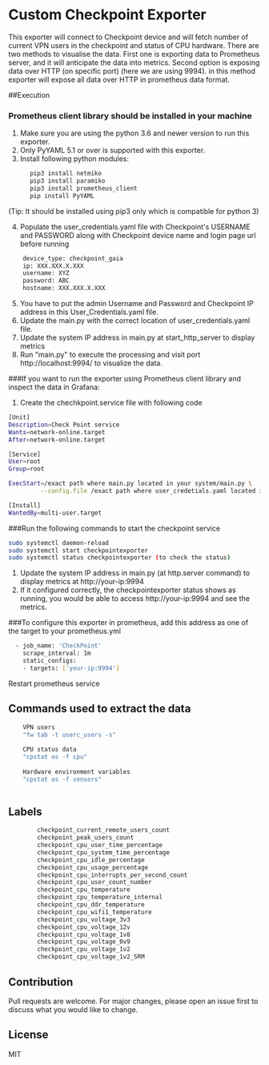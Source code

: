 # Custom Checkpoint Exporter
This exporter will connect to Checkpoint device and will fetch number of current VPN users in the checkpoint and status of CPU hardware.
There are two methods to visualise the data.
First one is exporting data to Prometheus server, and it will anticipate the data into metrics.
Second option is exposing data over HTTP (on specific port) (here we are using 9994). in this method exporter will expose all data over HTTP in prometheus data format.

##Execution

### Prometheus client library should be installed in your machine

1. Make sure you are using the python 3.6 and newer version to run this exporter.
2. Only PyYAML 5.1 or over is supported with this exporter.
3. Install following python modules:
```bash
      pip3 install netmiko
      pip3 install paramiko
      pip3 install prometheus_client
      pip install PyYAML
   ```
(Tip: It should be installed using pip3 only which is compatible for python 3)

4. Populate the user_credentials.yaml file with Checkpoint's USERNAME and PASSWORD along with Checkpoint device name and login page url before running
```bash
    device_type: checkpoint_gaia
    ip: XXX.XXX.X.XXX
    username: XYZ
    password: ABC
    hostname: XXX.XXX.X.XXX
```
5. You have to put the admin Username and Password and Checkpoint IP address in this User_Credentials.yaml file.
6. Update the main.py with the correct location of user_credentials.yaml file.
7. Update the system IP address in main.py at start_http_server to display metrics
6. Run "main.py" to execute the processing and visit port http://localhost:9994/ to visualize the data.

###If you want to run the exporter using Prometheus client library and inspect the data in Grafana:

1. Create the chechkpoint.service file with following code
```bash
[Unit]
Description=Check Point service
Wants=network-online.target
After=network-online.target

[Service]
User=root
Group=root

ExecStart=/exact path where main.py located in your system/main.py \
         --config.file /exact path where user_credetials.yaml located in your system/user_credentials.yml

[Install]
WantedBy=multi-user.target
```

###Run the following commands to start the checkpoint service
```bash
sudo systemctl daemon-reload
sudo systemctl start checkpointexporter
sudo systemctl status checkpointexporter (to check the status)
```

1. Update the system IP address in main.py (at http.server command) to display metrics at http://your-ip:9994
2. If it configured correctly, the checkpointexporter status shows as running, you would be able to access http://your-ip:9994 and see the metrics.

###To configure this exporter in prometheus, add this address as one of the target to your prometheus.yml
```bash
  - job_name: 'CheckPoint'
    scrape_interval: 1m
    static_configs:
    - targets: ['your-ip:9994']
```
Restart prometheus service

## Commands used to extract the data
```bash
    VPN users
    "fw tab -t userc_users -s" 
    
    CPU status data
    "cpstat os -f cpu" 
    
    Hardware environment variables
    "cpstat os -f sensors"
    
```
## Labels
```bash
        checkpoint_current_remote_users_count
        checkpoint_peak_users_count
        checkpoint_cpu_user_time_percentage
        checkpoint_cpu_system_time_percentage
        checkpoint_cpu_idle_percentage
        checkpoint_cpu_usage_percentage
        checkpoint_cpu_interrupts_per_second_count
        checkpoint_cpu_user_count_number
        checkpoint_cpu_temperature
        checkpoint_cpu_temperature_internal
        checkpoint_cpu_ddr_temperature
        checkpoint_cpu_wifi1_temperature
        checkpoint_cpu_voltage_3v3
        checkpoint_cpu_voltage_12v
        checkpoint_cpu_voltage_1v8
        checkpoint_cpu_voltage_0v9
        checkpoint_cpu_voltage_1v2
        checkpoint_cpu_voltage_1v2_SRM
```





## Contribution
Pull requests are welcome. For major changes, please open an issue first to discuss what you would like to change.

## License
MIT
